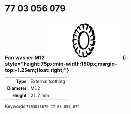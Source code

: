 # 77 03 056 079

### Fan washer M12 ![](../assets/images/parts/fan_washer.png){: style="height:75px;min-width:150px;margin-top:-1.25em;float: right;"}

|   |   |
|---:|---|
**Type** | External toothing
**Diameter** | M12
**Height** |21.7 mm

Keywords `7703056079`, `77 03 056 079`
